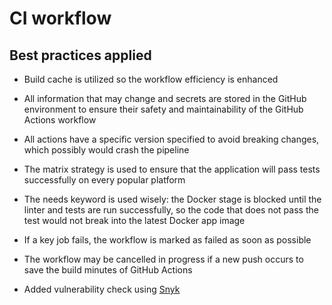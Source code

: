 # CI workflow

## Best practices applied

- Build cache is utilized so the workflow efficiency is enhanced

- All information that may change and secrets are stored in the GitHub environment to ensure their safety and maintainability of the GitHub Actions workflow

- All actions have a specific version specified to avoid breaking changes, which possibly would crash the pipeline

- The matrix strategy is used to ensure that the application will pass tests successfully on every popular platform

- The needs keyword is used wisely: the Docker stage is blocked until the linter and tests are run successfully, so the code that does not pass the test would not break into the latest Docker app image

- If a key job fails, the workflow is marked as failed as soon as possible

- The workflow may be cancelled in progress if a new push occurs to save the build minutes of GitHub Actions

- Added vulnerability check using [Snyk](https://snyk.io/)
